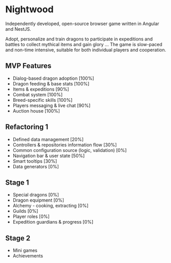 # Nightwood
Independently developed, open-source browser game written in Angular and NestJS.

Adopt, personalize and train dragons to participate in expeditions and battles to collect mythical items and gain glory ...
The game is slow-paced and non-time intensive, suitable for both individual players and cooperation.

## MVP Features
 - Dialog-based dragon adoption [100%]
 - Dragon feeding & base stats [100%]
 - Items & expeditions [90%]
 - Combat system [100%]
 - Breed-specific skills [100%]
 - Players messaging & live chat [90%]
 - Auction house [100%]

## Refactoring 1
 - Defined data management [20%]
 - Controllers & repositories information flow [30%]
 - Common configuration source (logic, validation) [0%]
 - Navigation bar & user state [50%]
 - Smart tooltips [30%]
 - Data generators [0%]

## Stage 1
 - Special dragons [0%]
 - Dragon equipment [0%]
 - Alchemy - cooking, extracting [0%]
 - Guilds [0%]
 - Player roles [0%]
 - Expedition guardians & progress [0%]

## Stage 2
 - Mini games
 - Achievements
